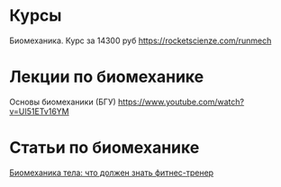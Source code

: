 # Курсы
Биомеханика. Курс за 14300 руб
https://rocketscienze.com/runmech

# Лекции по биомеханике

Основы биомеханики (БГУ)
https://www.youtube.com/watch?v=UI51ETv16YM

# Статьи по биомеханике
[Биомеханика тела: что должен знать фитнес-тренер](https://worldclass-university.ru/blog/biomekhanika-tela)